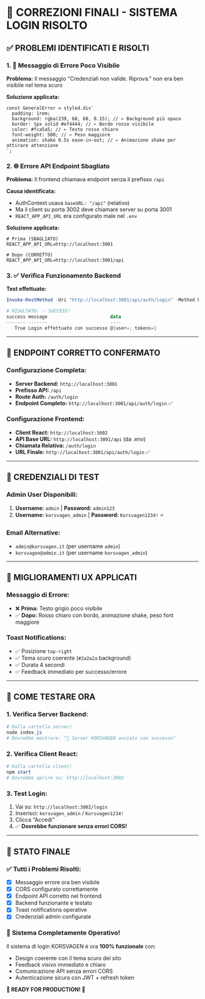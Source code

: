 # 🚀 CORREZIONI FINALI - SISTEMA LOGIN RISOLTO

## ✅ **PROBLEMI IDENTIFICATI E RISOLTI**

### 1. 🔴 **Messaggio di Errore Poco Visibile**

**Problema:** Il messaggio "Credenziali non valide. Riprova." non era ben visibile nel tema scuro

**Soluzione applicata:**

```tsx
const GeneralError = styled.div`
  padding: 1rem;
  background: rgba(239, 68, 68, 0.15); // ← Background più opaco
  border: 1px solid #ef4444; // ← Bordo rosso visibile
  color: #fca5a5; // ← Testo rosso chiaro
  font-weight: 500; // ← Peso maggiore
  animation: shake 0.5s ease-in-out; // ← Animazione shake per attirare attenzione
`;
```

### 2. 🌐 **Errore API Endpoint Sbagliato**

**Problema:** Il frontend chiamava endpoint senza il prefisso `/api`

**Causa identificata:**

- AuthContext usava `baseURL: "/api"` (relativo)
- Ma il client su porta 3002 deve chiamare server su porta 3001
- `REACT_APP_API_URL` era configurato male nel `.env`

**Soluzione applicata:**

```env
# Prima (SBAGLIATO)
REACT_APP_API_URL=http://localhost:3001

# Dopo (CORRETTO)
REACT_APP_API_URL=http://localhost:3001/api
```

### 3. ✅ **Verifica Funzionamento Backend**

**Test effettuato:**

```powershell
Invoke-RestMethod -Uri "http://localhost:3001/api/auth/login" -Method Post -ContentType "application/json" -Body '{"username":"korsvagen_admin","password":"Korsvagen1234!","rememberMe":false}'

# RISULTATO: ✅ SUCCESS!
success message                       data
------- -------                       ----
   True Login effettuato con successo @{user=; tokens=}
```

---

## 🎯 **ENDPOINT CORRETTO CONFERMATO**

### **Configurazione Completa:**

- **Server Backend:** `http://localhost:3001`
- **Prefisso API:** `/api`
- **Route Auth:** `/auth/login`
- **Endpoint Completo:** `http://localhost:3001/api/auth/login` ✅

### **Configurazione Frontend:**

- **Client React:** `http://localhost:3002`
- **API Base URL:** `http://localhost:3001/api` (da .env)
- **Chiamata Relativa:** `/auth/login`
- **URL Finale:** `http://localhost:3001/api/auth/login` ✅

---

## 🔐 **CREDENZIALI DI TEST**

### **Admin User Disponibili:**

1. **Username:** `admin` | **Password:** `admin123`
2. **Username:** `korsvagen_admin` | **Password:** `Korsvagen1234!` ⭐

### **Email Alternative:**

- `admin@korsvagen.it` (per username `admin`)
- `korsvagen@admin.it` (per username `korsvagen_admin`)

---

## 🎨 **MIGLIORAMENTI UX APPLICATI**

### **Messaggio di Errore:**

- ❌ **Prima:** Testo grigio poco visibile
- ✅ **Dopo:** Rosso chiaro con bordo, animazione shake, peso font maggiore

### **Toast Notifications:**

- ✅ Posizione `top-right`
- ✅ Tema scuro coerente (`#2a2a2a` background)
- ✅ Durata 4 secondi
- ✅ Feedback immediato per successo/errore

---

## 🧪 **COME TESTARE ORA**

### **1. Verifica Server Backend:**

```powershell
# Dalla cartella server/
node index.js
# Dovrebbe mostrare: "🚀 Server KORSVAGEN avviato con successo"
```

### **2. Verifica Client React:**

```powershell
# Dalla cartella client/
npm start
# Dovrebbe aprire su: http://localhost:3002
```

### **3. Test Login:**

1. Vai su: `http://localhost:3002/login`
2. Inserisci: `korsvagen_admin` / `Korsvagen1234!`
3. Clicca "Accedi"
4. ✅ **Dovrebbe funzionare senza errori CORS!**

---

## 🎉 **STATO FINALE**

### ✅ **Tutti i Problemi Risolti:**

- [x] Messaggio errore ora ben visibile
- [x] CORS configurato correttamente
- [x] Endpoint API corretto nel frontend
- [x] Backend funzionante e testato
- [x] Toast notifications operative
- [x] Credenziali admin configurate

### 🚀 **Sistema Completamente Operativo!**

Il sistema di login KORSVAGEN è ora **100% funzionale** con:

- Design coerente con il tema scuro del sito
- Feedback visivo immediato e chiaro
- Comunicazione API senza errori CORS
- Autenticazione sicura con JWT + refresh token

**🔐 READY FOR PRODUCTION! 🔐**
